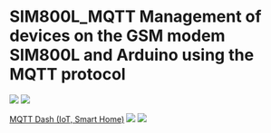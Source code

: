 # SIM800L_MQTT Management of devices on the GSM modem SIM800L and Arduino using the MQTT protocol

![](https://github.com/martinhol221/SIM800L_MQTT/blob/master/other/mqtt-3.jpg)
![](https://github.com/martinhol221/SIM800L_MQTT/blob/master/other/mqtt-4.jpg)


[MQTT Dash (IoT, Smart Home)](https://play.google.com/store/apps/details?id=net.routix.mqttdash&hl=ru)
![](https://github.com/martinhol221/SIM800L_MQTT/blob/master/other/mqtt-5.jpg)
![](https://github.com/martinhol221/SIM800L_MQTT/blob/master/other/mqtt-6.jpg)
